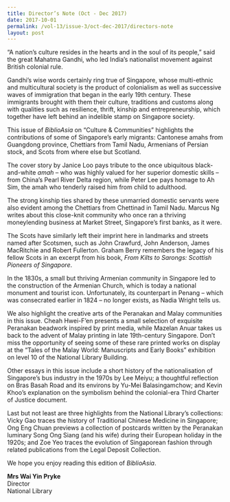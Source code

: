 ```yaml
---
title: Director’s Note (Oct - Dec 2017)
date: 2017-10-01
permalink: /vol-13/issue-3/oct-dec-2017/directors-note
layout: post
---
```

“A nation’s culture resides in the hearts and in the soul of its people,” said the great Mahatma Gandhi, who led India’s nationalist movement against British colonial rule.

Gandhi’s wise words certainly ring true of Singapore, whose multi-ethnic and multicultural society is the product of colonialism as well as successive waves of immigration that began in the early 19th century. These immigrants brought with them their culture, traditions and customs along with qualities such as resilience, thrift, kinship and entrepreneurship, which together have left behind an indelible stamp on Singapore society.

This issue of *BiblioAsia* on “Culture & Communities” highlights the contributions of some of Singapore’s early migrants: Cantonese amahs from Guangdong province, Chettiars from Tamil Nadu, Armenians of Persian stock, and Scots from where else but Scotland.

The cover story by Janice Loo pays tribute to the once ubiquitous black-and-white *amah* – who was highly valued for her superior domestic skills – from China’s Pearl River Delta region, while Peter Lee pays homage to Ah Sim, the amah who tenderly raised him from child to adulthood.

The strong kinship ties shared by these unmarried domestic servants were also evident among the Chettiars from Chettinad in Tamil Nadu. Marcus Ng writes about this close-knit community who once ran a thriving moneylending business at Market Street, Singapore’s first banks, as it were.

The Scots have similarly left their imprint here in landmarks and streets named after Scotsmen, such as John Crawfurd, John Anderson, James MacRitchie and Robert Fullerton. Graham Berry remembers the legacy of his fellow Scots in an excerpt from his book, *From Kilts to Sarongs: Scottish Pioneers of Singapore*.

In the 1830s, a small but thriving Armenian community in Singapore led to the construction of the Armenian Church, which is today a national monument and tourist icon. Unfortunately, its counterpart in Penang – which was consecrated earlier in 1824 – no longer exists, as Nadia Wright tells us.

We also highlight the creative arts of the Peranakan and Malay communities in this issue. Cheah Hwei-F’en presents a small selection of exquisite Peranakan beadwork inspired by print media, while Mazelan Anuar takes us back to the advent of Malay printing in late 19th-century Singapore. Don’t miss the opportunity of seeing some of these rare printed works on display at the “Tales of the Malay World: Manuscripts and Early Books” exhibition on level 10 of the National Library Building.

Other essays in this issue include a short history of the nationalisation of Singapore’s bus industry in the 1970s by Lee Meiyu; a thoughtful reflection on Bras Basah Road and its environs by Yu-Mei Balasingamchow; and Kevin Khoo’s explanation on the symbolism behind the colonial-era Third Charter of Justice document.

Last but not least are three highlights from the National Library’s collections: Vicky Gao traces the history of Traditional Chinese Medicine in Singapore; Ong Eng Chuan previews a collection of postcards written by the Peranakan luminary Song Ong Siang (and his wife) during their European holiday in the 1920s; and Zoe Yeo traces the evolution of Singaporean fashion through related publications from the Legal Deposit Collection.

We hope you enjoy reading this edition of *BiblioAsia*.

<b>Mrs Wai Yin Pryke</b><br>
Director<br>
National Library